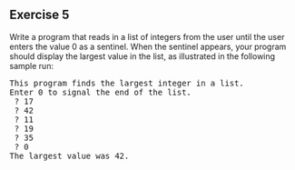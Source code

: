 Exercise 5
---------- 

Write a program that reads in a list of integers from the user until the user enters the value 0 as a sentinel. When the sentinel appears, your program should display the largest value in the list, as illustrated in the following sample run:

<pre>
This program finds the largest integer in a list.
Enter 0 to signal the end of the list.
 ? 17
 ? 42
 ? 11 
 ? 19
 ? 35
 ? 0
The largest value was 42.
</pre>